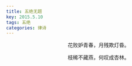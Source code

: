 ```yaml
---
title: 五绝无题
key: 2015.5.10
tags: 五绝
categories: 律诗
---
```


<p align="center">花败妒青春，月残欺灯昏。
</p>
<p align="center">枝稀不藏燕，何叹成杏林。
</p>
<p align="center"></br>
</p>
